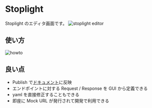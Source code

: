 # Stoplight

Stoplight のエディタ画面です。
![stoplight editor](https://user-images.githubusercontent.com/8072432/75873820-f55c8800-5e53-11ea-90cd-849fda67d1f8.png)

## 使い方

![howto](https://user-images.githubusercontent.com/8072432/83502835-27d25b80-a4fd-11ea-9524-6ce8719bef27.png)

## 良い点

- Publish で[ドキュメント](https://stoplight.io/p/docs/gh/yuta17/stoplight-sample)に反映
- エンドポイントに対する Request / Response を GUI から定義できる
- yaml を直接修正することもできる
- 即座に Mock URL が発行されて開発で利用できる
